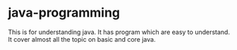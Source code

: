 # java-programming

This is for understanding java. It has program which are easy to understand.
It cover almost all the topic on basic and core java.
